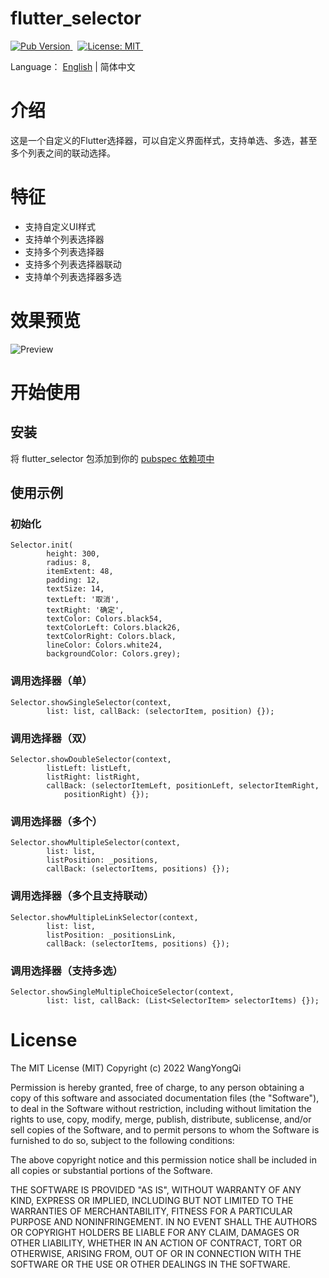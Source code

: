 # flutter_selector
<a href="https://pub.dev/packages/flutter_selector">
  <img src="https://img.shields.io/badge/Pub-v1.0.3-blue" alt="Pub Version"/>
</a> &nbsp
<a href="https://opensource.org/licenses/MIT">
  <img src="https://img.shields.io/badge/License-MIT-red" alt="License: MIT"/>
</a> &nbsp 
<a name="Wiqwj"></a>

Language： [English](https://github.com/wyqlxf/flutter_selector/blob/master/README.md) | 简体中文

# 介绍
这是一个自定义的Flutter选择器，可以自定义界面样式，支持单选、多选，甚至多个列表之间的联动选择。
<a name="Aug4A"></a>
# 特征

- 支持自定义UI样式
- 支持单个列表选择器
- 支持多个列表选择器
- 支持多个列表选择器联动
- 支持单个列表选择器多选
<a name="LIviQ"></a>
# 效果预览
![Preview](https://github.com/wyqlxf/flutter_selector/blob/master/preview_images/selector.gif)

<a name="rGKbd"></a>
# 开始使用
<a name="Iywln"></a>
## 安装
将 flutter_selector 包添加到你的 [pubspec 依赖项中](https://pub.dev/packages/flutter_selector)
<a name="FF3he"></a>
## 使用示例
<a name="u5Vfp"></a>
### 初始化
```
Selector.init(
        height: 300,
        radius: 8,
        itemExtent: 48,
        padding: 12,
        textSize: 14,
        textLeft: '取消',
        textRight: '确定',
        textColor: Colors.black54,
        textColorLeft: Colors.black26,
        textColorRight: Colors.black,
        lineColor: Colors.white24,
        backgroundColor: Colors.grey);
```
<a name="XIhgL"></a>
### 调用选择器（单）
```
Selector.showSingleSelector(context,
        list: list, callBack: (selectorItem, position) {});
```
<a name="ge6My"></a>
### 调用选择器（双）
```
Selector.showDoubleSelector(context,
        listLeft: listLeft,
        listRight: listRight,
        callBack: (selectorItemLeft, positionLeft, selectorItemRight,
            positionRight) {});
```
<a name="UKXLE"></a>
### 调用选择器（多个）
```
Selector.showMultipleSelector(context,
        list: list,
        listPosition: _positions,
        callBack: (selectorItems, positions) {});
```
<a name="jGl7Q"></a>
### 调用选择器（多个且支持联动）
```
Selector.showMultipleLinkSelector(context,
        list: list,
        listPosition: _positionsLink,
        callBack: (selectorItems, positions) {});
```
<a name="gTtt5"></a>
### 调用选择器（支持多选）
```
Selector.showSingleMultipleChoiceSelector(context,
        list: list, callBack: (List<SelectorItem> selectorItems) {});
```

# License
The MIT License (MIT) Copyright (c) 2022 WangYongQi

Permission is hereby granted, free of charge, to any person obtaining a copy
of this software and associated documentation files (the "Software"), to deal
in the Software without restriction, including without limitation the rights
to use, copy, modify, merge, publish, distribute, sublicense, and/or sell
copies of the Software, and to permit persons to whom the Software is
furnished to do so, subject to the following conditions:

The above copyright notice and this permission notice shall be included in all
copies or substantial portions of the Software.

THE SOFTWARE IS PROVIDED "AS IS", WITHOUT WARRANTY OF ANY KIND, EXPRESS OR
IMPLIED, INCLUDING BUT NOT LIMITED TO THE WARRANTIES OF MERCHANTABILITY,
FITNESS FOR A PARTICULAR PURPOSE AND NONINFRINGEMENT. IN NO EVENT SHALL THE
AUTHORS OR COPYRIGHT HOLDERS BE LIABLE FOR ANY CLAIM, DAMAGES OR OTHER
LIABILITY, WHETHER IN AN ACTION OF CONTRACT, TORT OR OTHERWISE, ARISING FROM,
OUT OF OR IN CONNECTION WITH THE SOFTWARE OR THE USE OR OTHER DEALINGS IN THE
SOFTWARE.

